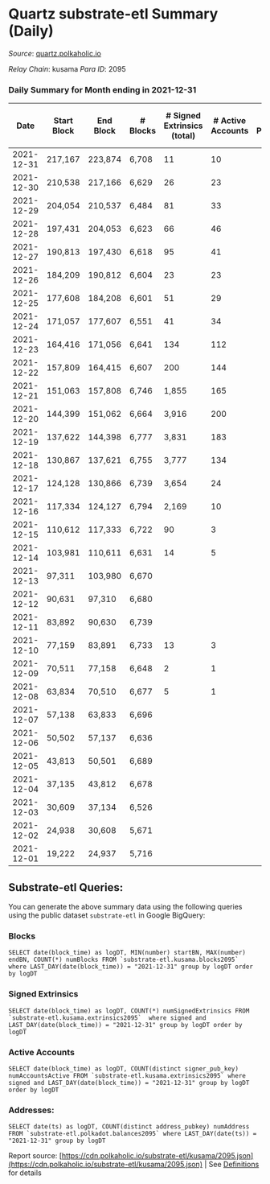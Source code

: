 # Quartz substrate-etl Summary (Daily)

_Source_: [quartz.polkaholic.io](https://quartz.polkaholic.io)

*Relay Chain*: kusama
*Para ID*: 2095



### Daily Summary for Month ending in 2021-12-31


| Date | Start Block | End Block | # Blocks | # Signed Extrinsics (total) | # Active Accounts | # Passive | # New | # Addresses with Balances | # Events | # Transfers | # XCM Transfers In | # XCM Transfers Out |
| ---- | ----------- | --------- | -------- | --------------------------- | ----------------- | --------- | ----- | ------------------------- | -------- | ----------- | ------------------ | ------------------- |
| 2021-12-31 | 217,167 | 223,874 | 6,708  | 11 | 10 |  |  | 9,211 | 14,418 | 1 ($0.21) |   |   |
| 2021-12-30 | 210,538 | 217,166 | 6,629  | 26 | 23 |  |  | 9,211 | 14,337 | 10 ($2.19) |   |   |
| 2021-12-29 | 204,054 | 210,537 | 6,484  | 81 | 33 |  |  | 9,205 | 14,303 | 7 ($5,126.85) |   |   |
| 2021-12-28 | 197,431 | 204,053 | 6,623  | 66 | 46 |  |  | 9,200 | 14,535 | 21 ($79,567.96) |   |   |
| 2021-12-27 | 190,813 | 197,430 | 6,618  | 95 | 41 |  |  | 9,194 | 14,697 | 49 ($1,136,910.60) |   |   |
| 2021-12-26 | 184,209 | 190,812 | 6,604  | 23 | 23 |  |  | 9,187 | 14,255 |   |   |   |
| 2021-12-25 | 177,608 | 184,208 | 6,601  | 51 | 29 |  |  | 9,187 | 14,413 | 22 ($142,670.40) |   |   |
| 2021-12-24 | 171,057 | 177,607 | 6,551  | 41 | 34 |  |  | 9,183 | 14,239 | 8 ($1,586,395.41) |   |   |
| 2021-12-23 | 164,416 | 171,056 | 6,641  | 134 | 112 |  |  | 9,181 | 14,898 | 10 ($0.49) |   |   |
| 2021-12-22 | 157,809 | 164,415 | 6,607  | 200 | 144 |  |  | 9,176 | 15,189 | 37 ($735,946.90) |   |   |
| 2021-12-21 | 151,063 | 157,808 | 6,746  | 1,855 | 165 |  |  | 9,163 | 25,891 | 1,454 ($65,453.25) |   |   |
| 2021-12-20 | 144,399 | 151,062 | 6,664  | 3,916 | 200 |  |  | 8,442 | 39,351 | 3,670 ($305,051.02) |   |   |
| 2021-12-19 | 137,622 | 144,398 | 6,777  | 3,831 | 183 |  |  | 6,605 | 39,104 | 3,636 ($87,140.94) |   |   |
| 2021-12-18 | 130,867 | 137,621 | 6,755  | 3,777 | 134 |  |  | 4,794 | 38,772 | 3,629 ($449,259.27) |   |   |
| 2021-12-17 | 124,128 | 130,866 | 6,739  | 3,654 | 24 |  |  | 2,989 | 38,131 | 3,633 ($1,649,715.77) |   |   |
| 2021-12-16 | 117,334 | 124,127 | 6,794  | 2,169 | 10 |  |  | 1,180 | 28,635 | 2,167 ($1,470,523.97) |   |   |
| 2021-12-15 | 110,612 | 117,333 | 6,722  | 90 | 3 |  |  | 101 | 15,020 | 90 ($3.13) |   |   |
| 2021-12-14 | 103,981 | 110,611 | 6,631  | 14 | 5 |  |  | 13 | 14,870 | 6 ($335.04) |   |   |
| 2021-12-13 | 97,311 | 103,980 | 6,670  |  |  |  |  | 7 | 14,285 |   |   |   |
| 2021-12-12 | 90,631 | 97,310 | 6,680  |  |  |  |  | 7 | 14,304 |   |   |   |
| 2021-12-11 | 83,892 | 90,630 | 6,739  |  |  |  |  | 7 | 14,432 |   |   |   |
| 2021-12-10 | 77,159 | 83,891 | 6,733  | 13 | 3 |  |  | 7 | 14,436 | 1 ($158.62) |   |   |
| 2021-12-09 | 70,511 | 77,158 | 6,648  | 2 | 1 |  |  | 4 | 13,541 |   |   |   |
| 2021-12-08 | 63,834 | 70,510 | 6,677  | 5 | 1 |  |  | 4 | 13,374 |   |   |   |
| 2021-12-07 | 57,138 | 63,833 | 6,696  |  |  |  |  | 4 | 13,392 |   |   |   |
| 2021-12-06 | 50,502 | 57,137 | 6,636  |  |  |  |  | 4 | 13,272 |   |   |   |
| 2021-12-05 | 43,813 | 50,501 | 6,689  |  |  |  |  | 4 | 13,378 |   |   |   |
| 2021-12-04 | 37,135 | 43,812 | 6,678  |  |  |  |  | 4 | 13,356 |   |   |   |
| 2021-12-03 | 30,609 | 37,134 | 6,526  |  |  |  |  | 4 | 13,052 |   |   |   |
| 2021-12-02 | 24,938 | 30,608 | 5,671  |  |  |  |  | 4 | 11,342 |   |   |   |
| 2021-12-01 | 19,222 | 24,937 | 5,716  |  |  |  |  | 4 | 11,432 |   |   |   |

## Substrate-etl Queries:
You can generate the above summary data using the following queries using the public dataset `substrate-etl` in Google BigQuery:


### Blocks
```
SELECT date(block_time) as logDT, MIN(number) startBN, MAX(number) endBN, COUNT(*) numBlocks FROM `substrate-etl.kusama.blocks2095`  where LAST_DAY(date(block_time)) = "2021-12-31" group by logDT order by logDT
```


### Signed Extrinsics
```
SELECT date(block_time) as logDT, COUNT(*) numSignedExtrinsics FROM `substrate-etl.kusama.extrinsics2095`  where signed and LAST_DAY(date(block_time)) = "2021-12-31" group by logDT order by logDT
```


### Active Accounts
```
SELECT date(block_time) as logDT, COUNT(distinct signer_pub_key) numAccountsActive FROM `substrate-etl.kusama.extrinsics2095` where signed and LAST_DAY(date(block_time)) = "2021-12-31" group by logDT order by logDT
```


### Addresses:
```
SELECT date(ts) as logDT, COUNT(distinct address_pubkey) numAddress FROM `substrate-etl.polkadot.balances2095` where LAST_DAY(date(ts)) = "2021-12-31" group by logDT
```



Report source: [https://cdn.polkaholic.io/substrate-etl/kusama/2095.json](https://cdn.polkaholic.io/substrate-etl/kusama/2095.json) | See [Definitions](/DEFINITIONS.md) for details
